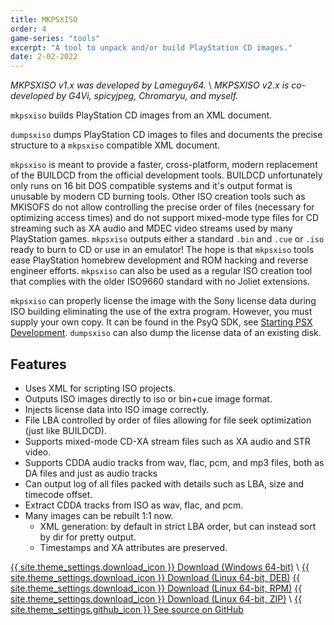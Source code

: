 ```yaml
---
title: MKPSXISO
order: 4
game-series: "tools"
excerpt: "A tool to unpack and/or build PlayStation CD images."
date: 2-02-2022
---
```


*MKPSXISO v1.x was developed by Lameguy64.* \\
*MKPSXISO v2.x is co-developed by G4Vi, spicyjpeg, Chromaryu, and myself.*

`mkpsxiso` builds PlayStation CD images from an XML document.

`dumpsxiso` dumps PlayStation CD images to files and documents the precise structure to a `mkpsxiso` compatible XML document.

`mkpsxiso` is meant to provide a faster, cross-platform, modern replacement of the BUILDCD from the official development tools. BUILDCD unfortunately only runs on 16 bit DOS compatible systems and it's output format is unusable by modern CD burning tools. Other ISO creation tools such as MKISOFS do not allow controlling the precise order of files (necessary for optimizing access times) and do not support mixed-mode type files for CD streaming such as XA audio and MDEC video streams used by many PlayStation games. `mkpsxiso` outputs either a standard `.bin` and `.cue` or `.iso` ready to burn to CD or use in an emulator! The hope is that `mkpsxiso` tools ease PlayStation homebrew development and ROM hacking and reverse engineer efforts. `mkpsxiso` can also be used as a regular ISO creation tool that complies with the older ISO9660 standard with no Joliet extensions.

`mkpsxiso` can properly license the image with the Sony license data during ISO building eliminating the use of the extra program. However, you must supply your own copy. It can be found in the PsyQ SDK, see [Starting PSX Development](https://psx.arthus.net/starting.html). `dumpsxiso` can also dump the license data of an existing disk.

## Features

* Uses XML for scripting ISO projects.
* Outputs ISO images directly to iso or bin+cue image format.
* Injects license data into ISO image correctly.
* File LBA controlled by order of files allowing for file seek optimization (just like BUILDCD).
* Supports mixed-mode CD-XA stream files such as XA audio and STR video.
* Supports CDDA audio tracks from wav, flac, pcm, and mp3 files, both as DA files and just as audio tracks
* Can output log of all files packed with details such as LBA, size and timecode offset.
* Extract CDDA tracks from ISO as wav, flac, and pcm.
* Many images can be rebuilt 1:1 now.
    * XML generation: by default in strict LBA order, but can instead sort by dir for pretty output.
    * Timestamps and XA attributes are preserved.

<a href="https://github.com/Lameguy64/mkpsxiso/releases/download/v2.0/mkpsxiso-2.00-win64.zip" class="button" role="button">{{ site.theme_settings.download_icon }} Download (Windows 64-bit)</a> \\
<a href="https://github.com/Lameguy64/mkpsxiso/releases/download/v2.0/mkpsxiso-2.00-Linux.deb" class="button" role="button">{{ site.theme_settings.download_icon }} Download (Linux 64-bit, DEB)</a>
<a href="https://github.com/Lameguy64/mkpsxiso/releases/download/v2.0/mkpsxiso-2.00-Linux.rpm" class="button" role="button">{{ site.theme_settings.download_icon }} Download (Linux 64-bit, RPM)</a>
<a href="https://github.com/Lameguy64/mkpsxiso/releases/download/v2.0/mkpsxiso-2.00-Linux.zip" class="button" role="button">{{ site.theme_settings.download_icon }} Download (Linux 64-bit, ZIP)</a> \\
<a href="https://github.com/Lameguy64/mkpsxiso" class="button github" role="button" target="_blank">{{ site.theme_settings.github_icon }} See source on GitHub</a>